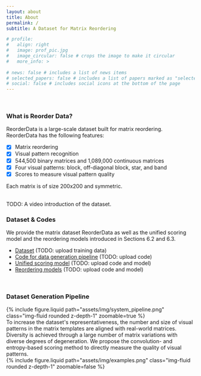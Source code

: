 ```yaml
---
layout: about
title: About
permalink: /
subtitle: A Dataset for Matrix Reordering

# profile:
#   align: right
#   image: prof_pic.jpg
#   image_circular: false # crops the image to make it circular
#   more_info: >
 
# news: false # includes a list of news items
# selected_papers: false # includes a list of papers marked as "selected={true}"
# social: false # includes social icons at the bottom of the page
---
```

<br />

<h3><span class="font-weight-bold">What is Reorder Data?</span></h3>

ReorderData is a large-scale dataset built for matrix reordering. ReorderData has the following features:

- [x] Matrix reordering
- [x] Visual pattern recognition
- [x] 544,500 binary matrices and 1,089,000 continuous matrices
- [x] Four visual patterns: block, off-diagonal block, star, and band
- [x] Scores to measure visual pattern quality

Each matrix is of size 200x200 and symmetric.

<br />
TODO: A video introduction of the dataset.
<br />

<h3><span class="font-weight-bold">Dataset & Codes</span></h3>

We provide the matrix dataset ReorderData as well as the unified scoring model and the reordering models introduced in Sections 6.2 and 6.3. 
- [Dataset](https://drive.google.com/drive/u/1/folders/1QAEHPqj7Tog1gpj10dfqKBwSQffRHsIX) (TODO: upload training data)
- [Code for data generation pipeline]() (TODO: upload code)
- [Unified scoring model]() (TODO: upload code and model)
- [Reordering models]() (TODO: upload code and model)

<br />

<h3><span class="font-weight-bold">Dataset Generation Pipeline</span></h3>
<div class="col-sm mt-3 mt-md-0">
    {% include figure.liquid path="assets/img/system_pipeline.png" class="img-fluid rounded z-depth-1" zoomable=true %}
</div>
To increase the dataset's representativeness, the number and size of visual patterns in the matrix templates are aligned with real-world matrices. Diversity is achieved through a large number of matrix variations with diverse degrees of degeneration. We propose the convolution- and entropy-based scoring method to directly measure the quality of visual patterns.

<br />

<div class="col-sm mt-3 mt-md-0">
    {% include figure.liquid path="assets/img/examples.png" class="img-fluid rounded z-depth-1" zoomable=false %}
</div>



